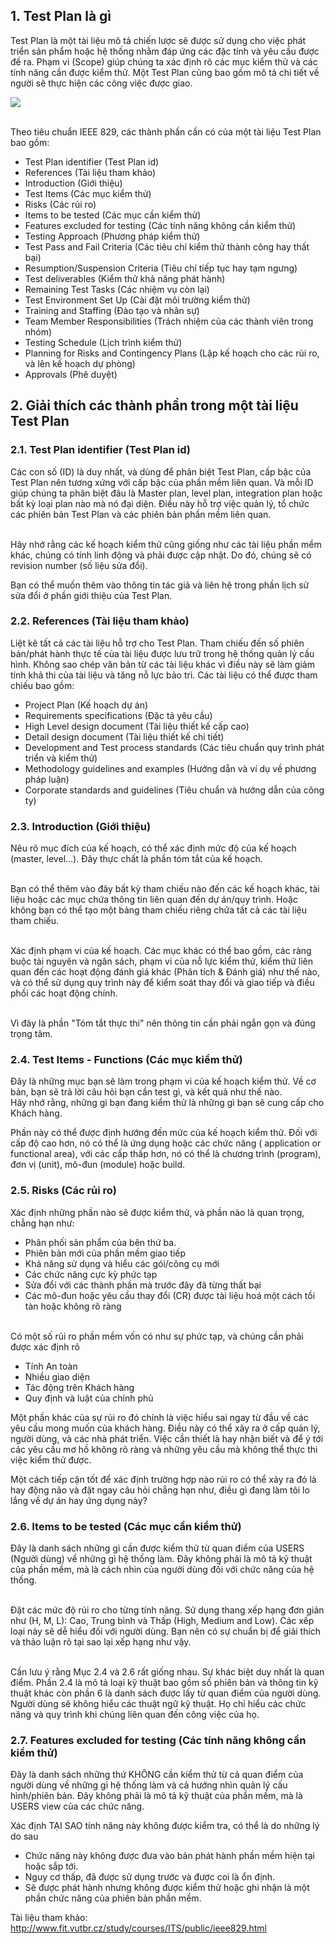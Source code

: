 ## 1. Test Plan là gì

Test Plan là một tài liệu mô tả chiến lược sẽ được sử dụng cho việc phát triển sản phẩm hoặc hệ thống nhằm đáp ứng các đặc tính và yêu cầu được đề ra. Phạm vi (Scope) giúp chúng ta xác định rõ các mục kiểm thử và các tính năng cần được kiểm thử. Một Test Plan cũng bao gồm mô tả chi tiết về người sẽ thực hiện các công việc được giao. <br>

![](https://images.viblo.asia/0f0bd21e-4950-4e71-ba02-65d934603d5d.png)

<br>Theo tiêu chuẩn IEEE 829, các thành phần cần có của một tài liệu Test Plan bao gồm: <br>
- Test Plan identifier (Test Plan id)
- References (Tài liệu tham khảo)
- Introduction (Giới thiệu)
- Test Items (Các mục kiểm thử)
- Risks (Các rủi ro)
- Items to be tested (Các mục cần kiểm thử)
- Features excluded for testing (Các tính năng không cần kiểm thử)
- Testing Approach (Phương pháp kiểm thử)
- Test Pass and Fail Criteria (Các tiêu chí kiểm thử thành công hay thất bại)
- Resumption/Suspension Criteria (Tiêu chí tiếp tục hay tạm ngưng)
- Test deliverables (Kiểm thử khả năng phát hành)
- Remaining Test Tasks (Các nhiệm vụ còn lại)
- Test Environment Set Up (Cài đặt môi trường kiểm thử)
- Training and Staffing (Đào tạo và nhân sự)
- Team Member Responsibilities (Trách nhiệm của các thành viên trong nhóm)
- Testing Schedule (Lịch trình kiểm thử)
- Planning for Risks and Contingency Plans (Lập kế hoạch cho các rủi ro, và lên kế hoạch dự phòng)
- Approvals (Phê duyệt)

## 2. Giải thích các thành phần trong một tài liệu Test Plan

### 2.1. Test Plan identifier (Test Plan id)
Các con số (ID) là duy nhất, và dùng để phân biệt Test Plan, cấp bậc của Test Plan nên tương xứng với cấp bậc của phần mềm liên quan. Và mỗi ID giúp chúng ta phân biệt đâu là Master plan, level plan, integration plan hoặc bất kỳ loại plan nào mà nó đại diện. Điều này hỗ trợ việc quản lý, tổ chức các phiên bản Test Plan và các phiên bản phần mềm liên quan. 


<br>Hãy nhớ rằng các kế hoạch kiểm thử cũng giống như các tài liệu phần mềm khác, chúng có tính linh động và phải được cập nhật. Do đó, chúng sẽ có revision number (số liệu sửa đổi).

Bạn có thể muốn thêm vào thông tin tác giả và liên hệ trong phần lịch sử sửa đổi ở phần giới thiệu của Test Plan.

### 2.2. References (Tài liệu tham khảo)

Liệt kê tất cả các tài liệu hỗ trợ cho Test Plan. Tham chiếu đến số phiên bản/phát hành thực tế của tài liệu được lưu trữ trong hệ thống quản lý cấu hình. Không sao chép văn bản từ các tài liệu khác vì điều này sẽ làm giảm tính khả thi của tài liệu và tăng nỗ lực bảo trì. Các tài liệu có thể được tham chiếu bao gồm:<br>
- Project Plan (Kế hoạch dự án)
- Requirements specifications (Đặc tả yêu cầu)
- High Level design document (Tài liệu thiết kế cấp cao)
- Detail design document (Tài liệu thiết kế chi tiết)
- Development and Test process standards (Các tiêu chuẩn quy trình phát triển và kiểm thử)
- Methodology guidelines and examples (Hướng dẫn và ví dụ về phương pháp luận)
- Corporate standards and guidelines (Tiêu chuẩn và hướng dẫn của công ty)


### 2.3. Introduction (Giới thiệu)

Nêu rõ mục đích của kế hoạch, có thể xác định mức độ của kế hoạch (master, level...). Đây thực chất là phần tóm tắt của kế hoạch.

<br>Bạn có thể thêm vào đây bất kỳ tham chiếu nào đến các kế hoạch khác, tài liệu hoặc các mục chứa thông tin liên quan đến dự án/quy trình. Hoặc không bạn có thể tạo một bảng tham chiếu riêng chứa tất cả các tài liệu tham chiếu. 

<br>Xác định phạm vi của kế hoạch. Các mục khác có thể bao gồm, các ràng buộc tài nguyên và ngân sách, phạm vi của nỗ lực kiểm thử, kiểm thử liên quan đến các hoạt động đánh giá khác (Phân tích & Đánh giá) như thế nào, và có thể sử dụng quy trình này để kiểm soát thay đổi và giao tiếp và điều phối các hoạt động chính.

<br>Vì đây là phần "Tóm tắt thực thi" nên thông tin cần phải ngắn gọn và đúng trọng tâm.


### 2.4. Test Items - Functions (Các mục kiểm thử)
Đây là những mục bạn sẽ làm trong phạm vi của kế hoạch kiểm thử. Về cơ bản, bạn sẽ trả lời câu hỏi bạn cần test gì, và kết quả như thế nào. <br>
Hãy nhớ rằng, những gì bạn đang kiểm thử là những gì bạn sẽ cung cấp cho Khách hàng.

Phần này có thể được định hướng đến mức của kế hoạch kiểm thử. Đối với cấp độ cao hơn, nó có thể là ứng dụng hoặc các chức năng ( application or functional area), với các cấp thấp hơn, nó có thể là chương trình (program), đơn vị (unit), mô-đun (module) hoặc build.

### 2.5. Risks (Các rủi ro)
Xác định những phần nào sẽ được kiểm thử, và phần nào là quan trọng, chẳng hạn như:

- Phân phối sản phẩm của bên thứ ba.
- Phiên bản mới của phần mềm giao tiếp
- Khả năng sử dụng và hiểu các gói/công cụ mới
- Các chức năng cực kỳ phức tạp
- Sửa đổi với các thành phần mà trước đây đã từng thất bại
- Các mô-đun hoặc yêu cầu thay đổi (CR) được tài liệu hoá một cách tồi tàn hoặc không rõ ràng 

<br>Có một số rủi ro phần mềm vốn có như sự phức tạp, và chúng cần phải được xác định rõ
- Tính An toàn
- Nhiều giao diện
- Tác động trên Khách hàng
- Quy định và luật của chính phủ

Một phần khác của sự rủi ro đó chính là việc hiểu sai ngay từ đầu về các yêu cầu mong muốn của khách hàng. Điều này có thể xảy ra ở cấp quản lý, người dùng, và các nhà phát triển. Việc cần thiết là hay nhận biết và để ý tới các yêu cầu mơ hồ không rõ ràng và những yêu cầu mà không thể thực thi việc kiểm thử được. 

Một cách tiếp cận tốt để xác định trường hợp nào rủi ro có thể xảy ra đó là hay động não và đặt ngay câu hỏi chẳng hạn như, điều gì đang làm tôi lo lắng về dự án hay ứng dụng này? 

### 2.6. Items to be tested (Các mục cần kiểm thử)

Đây là danh sách những gì cần được kiểm thử từ quan điểm của USERS (Người dùng) về những gì hệ thống làm. Đây không phải là mô tả kỹ thuật của phần mềm, mà là cách nhìn của người dùng đối với chức năng của hệ thống. 

<br>Đặt các mức độ rủi ro cho từng tính năng. Sử dụng thang xếp hạng đơn giản như (H, M, L): Cao, Trung bình và Thấp (High, Medium and Low). Các xếp loại này sẽ dễ hiểu đối với người dùng. Bạn nên có sự chuẩn bị để giải thích và thảo luận rõ tại sao lại xếp hạng như vậy. 

<br>Cần lưu ý rằng Mục 2.4 và 2.6 rất giống nhau. Sự khác biệt duy nhất là quan điểm. Phần 2.4 là mô tả loại kỹ thuật bao gồm số phiên bản và thông tin kỹ thuật khác còn phần 6 là danh sách được lấy từ quan điểm của người dùng. Người dùng sẽ không hiểu các thuật ngữ kỹ thuật. Họ chỉ hiểu các chức năng và quy trình khi chúng liên quan đến công việc của họ.


### 2.7. Features excluded for testing (Các tính năng không cần kiểm thử)
Đây là danh sách những thứ KHÔNG cần kiểm thử từ cả quan điểm của người dùng về những gì hệ thống làm và cả hướng nhìn quản lý cấu hình/phiên bản. Đây không phải là mô tả kỹ thuật của phần mềm, mà là USERS view của các chức năng.

Xác định TẠI SAO tính năng này không được kiểm tra, có thể là do những lý do sau
- Chức năng này không được đưa vào bản phát hành phần mềm hiện tại hoặc sắp tới.
- Nguy cơ thấp, đã được sử dụng trước và được coi là ổn định.
- Sẽ được phát hành nhưng không được kiểm thử hoặc ghi nhận là một phần chức năng của phiên bản phần mềm. 


Tài liệu tham khảo: 
http://www.fit.vutbr.cz/study/courses/ITS/public/ieee829.html